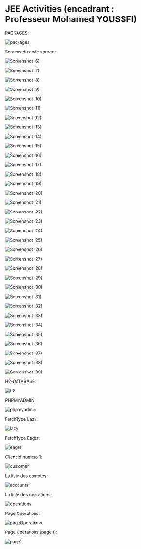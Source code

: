 # JEE Activities (encadrant : Professeur Mohamed YOUSSFI)


PACKAGES:

![packages](https://github.com/YoussefDinar/Dinar-Youssef-JEE/assets/94021293/07fa58a4-a860-40c3-8435-b14957c8bc78)

Screens du code source :

![Screenshot (6)](https://github.com/YoussefDinar/JEE-Digital-Banking/assets/94021293/4be5d9c2-b806-4ec1-9280-33e30eb9f1ab)


![Screenshot (7)](https://github.com/YoussefDinar/JEE-Digital-Banking/assets/94021293/80918e1d-c761-4f48-9893-3d8aa08e946f)


![Screenshot (8)](https://github.com/YoussefDinar/JEE-Digital-Banking/assets/94021293/d15a389e-055f-4734-8fa3-d5ee5f24f22f)


![Screenshot (9)](https://github.com/YoussefDinar/JEE-Digital-Banking/assets/94021293/55c81f2a-406b-4798-90f2-e8f39ca74b5d)


![Screenshot (10)](https://github.com/YoussefDinar/JEE-Digital-Banking/assets/94021293/58705fd0-8ee9-40f1-872c-49607ddbf97e)


![Screenshot (11)](https://github.com/YoussefDinar/JEE-Digital-Banking/assets/94021293/d0dc07bb-4e61-4aa9-86af-2c77ab28bb9d)


![Screenshot (12)](https://github.com/YoussefDinar/JEE-Digital-Banking/assets/94021293/9d9772de-7c42-4180-9f04-7978cf32c6d2)


![Screenshot (13)](https://github.com/YoussefDinar/JEE-Digital-Banking/assets/94021293/bb128bd2-ea96-451d-ae0e-90060cd7716d)


![Screenshot (14)](https://github.com/YoussefDinar/JEE-Digital-Banking/assets/94021293/99219e99-1460-4486-8eba-2ac035d4ac21)


![Screenshot (15)](https://github.com/YoussefDinar/JEE-Digital-Banking/assets/94021293/6324845c-93f2-4422-9a88-55fcb0f286e6)


![Screenshot (16)](https://github.com/YoussefDinar/JEE-Digital-Banking/assets/94021293/ccb527f0-0613-4b1f-90d3-c752cf03061c)


![Screenshot (17)](https://github.com/YoussefDinar/JEE-Digital-Banking/assets/94021293/23699ff1-cf2d-4627-88d1-766d4942925d)


![Screenshot (18)](https://github.com/YoussefDinar/JEE-Digital-Banking/assets/94021293/a0509ad2-8907-467e-91e4-be9092ea3d95)


![Screenshot (19)](https://github.com/YoussefDinar/JEE-Digital-Banking/assets/94021293/3c89591a-6daf-4342-a9ef-8275b0136419)


![Screenshot (20)](https://github.com/YoussefDinar/JEE-Digital-Banking/assets/94021293/ba9b13fb-d1d5-4b1c-aa0d-a6dca5cd9dbf)


![Screenshot (21)](https://github.com/YoussefDinar/JEE-Digital-Banking/assets/94021293/ea27a316-2417-4dd2-a6c4-87a87ee3f866)


![Screenshot (22)](https://github.com/YoussefDinar/JEE-Digital-Banking/assets/94021293/313588ba-8262-4475-9271-f8f4be112782)


![Screenshot (23)](https://github.com/YoussefDinar/JEE-Digital-Banking/assets/94021293/cdb53d6b-8b76-495b-8eb2-c30b67c9dc77)


![Screenshot (24)](https://github.com/YoussefDinar/JEE-Digital-Banking/assets/94021293/91296941-40ba-4f2c-9a54-383a78c8944c)


![Screenshot (25)](https://github.com/YoussefDinar/JEE-Digital-Banking/assets/94021293/1f5ad9e9-ffbe-4ec2-985c-66df4dff7f5e)


![Screenshot (26)](https://github.com/YoussefDinar/JEE-Digital-Banking/assets/94021293/9cd82013-f1ee-4690-868f-f8e6ad197fda)


![Screenshot (27)](https://github.com/YoussefDinar/JEE-Digital-Banking/assets/94021293/518d3779-6c5f-4224-ad4c-930feed096f6)


![Screenshot (28)](https://github.com/YoussefDinar/JEE-Digital-Banking/assets/94021293/c49e5666-6bed-42d9-8340-d032703ab112)


![Screenshot (29)](https://github.com/YoussefDinar/JEE-Digital-Banking/assets/94021293/d4ae3408-62cd-4937-99f5-e958cd124c1c)


![Screenshot (30)](https://github.com/YoussefDinar/JEE-Digital-Banking/assets/94021293/142f264c-6ef2-4c06-9af0-1cfe2af1e566)


![Screenshot (31)](https://github.com/YoussefDinar/JEE-Digital-Banking/assets/94021293/83941741-8a80-4114-89d7-dc53533ec55a)



![Screenshot (32)](https://github.com/YoussefDinar/JEE-Digital-Banking/assets/94021293/d82cebf3-d011-4fbe-9e53-8f59452ba813)


![Screenshot (33)](https://github.com/YoussefDinar/JEE-Digital-Banking/assets/94021293/e8a091f1-231a-4ac5-a844-09f05800215a)


![Screenshot (34)](https://github.com/YoussefDinar/JEE-Digital-Banking/assets/94021293/bb9bd655-708a-473b-8b85-574e9f124cb3)


![Screenshot (35)](https://github.com/YoussefDinar/JEE-Digital-Banking/assets/94021293/6d6ef154-3c56-445d-983d-397fdb782511)


![Screenshot (36)](https://github.com/YoussefDinar/JEE-Digital-Banking/assets/94021293/8a0ccc0f-819a-4f88-b3f5-9165c9832493)


![Screenshot (37)](https://github.com/YoussefDinar/JEE-Digital-Banking/assets/94021293/64d13d43-f9e3-463e-bd3e-3b33c23ca435)


![Screenshot (38)](https://github.com/YoussefDinar/JEE-Digital-Banking/assets/94021293/19088265-c133-46a8-83eb-6181d72f05c3)


![Screenshot (39)](https://github.com/YoussefDinar/JEE-Digital-Banking/assets/94021293/e06a5c94-8ad2-41bd-90ac-eb017fb4ecbd)


H2-DATABASE:

![h2](https://github.com/YoussefDinar/Dinar-Youssef-JEE/assets/94021293/b77df9f6-70e5-4232-b96d-48965d69d837)

PHPMYADMIN:

![phpmyadmin](https://github.com/YoussefDinar/Dinar-Youssef-JEE/assets/94021293/97da430e-af3e-4dff-b2cf-3466f87f4d00)

FetchType Lazy:

![lazy](https://github.com/YoussefDinar/Dinar-Youssef-JEE/assets/94021293/1a57efa0-b637-4905-8f7d-d7830997e37a)

FetchType Eager:

![eager](https://github.com/YoussefDinar/Dinar-Youssef-JEE/assets/94021293/9f96e4c6-dd57-4a57-9058-062f11d492ef)

Client id numero 1:

![customer](https://github.com/YoussefDinar/Dinar-Youssef-JEE/assets/94021293/47480c27-ebcb-4fd7-b67b-1fe2595f313c)

La liste des comptes:

![accounts](https://github.com/YoussefDinar/Dinar-Youssef-JEE/assets/94021293/95c3dbd7-f074-45c3-8f90-eea8a13897e4)

La liste des operations:

![operations](https://github.com/YoussefDinar/Dinar-Youssef-JEE/assets/94021293/f8d73bfa-1416-4400-baea-6ce863dbc019)

Page Operations:

![pageOperations](https://github.com/YoussefDinar/Dinar-Youssef-JEE/assets/94021293/de6bb2dc-9302-4d63-b581-e7b7f94508a1)

Page Operations [page 1]:

![page1](https://github.com/YoussefDinar/Dinar-Youssef-JEE/assets/94021293/8f0c5395-8923-44c2-8eb4-ff07ab379151)




